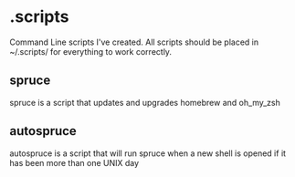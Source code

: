 # .scripts

Command Line scripts I've created. All scripts should be placed in
~/.scripts/ for everything to work correctly.

## spruce

spruce is a script that updates and upgrades homebrew and oh_my_zsh

## autospruce

autospruce is a script that will run spruce when a new shell is opened
if it has been more than one UNIX day